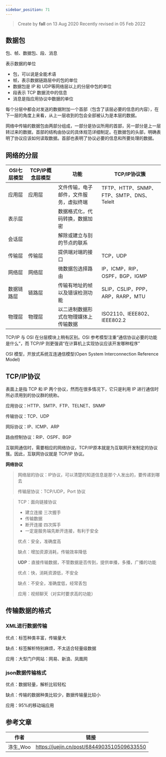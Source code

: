 ```yaml
---
sidebar_position: 71
---
```


> Create by **fall** on 13 Aug 2020
> Recently revised in 05 Feb 2022

## 数据包

包、帧、数据包、段、消息

表示数据的单位

- 包，可以说是全能术语
- 帧，表示数据链路层中的包的单位
- 数据包是 IP 和 UDP等网络层以上的分层中包的单位
- 段表示 TCP 数据流中的信息
- 消息是指应用协议中数据的单位

每个分层中都会对发送的数据附加一个首部（包含了该层必要的信息的内容），在下一层的角度上来看，从上一层收到的包会全部被认为是本层的数据。

网络中传输的数据包由两部分组成，一部分是协议所用的首部，另一部分是上一层转过来的数据，首部的结构由协议的具体规范详细制定。在数据包的头部，明确表明了协议应该如何读取数据。首部也表明了协议必要的信息和所要处理的数据。

## 网络的分层

| OSI七层模型 | TCP/IP概念层模型 | 功能                                   | TCP/IP协议簇                             |
| ----------- | ---------------- | -------------------------------------- | ---------------------------------------- |
| 应用层      | 应用层           | 文件传输，电子邮件，文件服务，虚拟终端 | TFTP、HTTP、SNMP、FTP、SMTP、DNS、Telelt |
| 表示层      |                  | 数据格式化，代码转换，数据加密         |                                          |
| 会话层      |                  | 解除或建立与别的节点的联系             |                                          |
| 传输层      | 传输层           | 提供端对端的接口                       | TCP，UDP                                 |
| 网络层      | 网络层           | 微数据包选择路由                       | IP，ICMP，RIP，OSPF，BGP，IGMP           |
| 数据链路层  | 链路层           | 传输有地址的帧以及错误检测功能         | SLIP，CSLIP，PPP，ARP，RARP，MTU         |
| 物理层      | 物理层           | 以二进制数据形式在物理媒体上传输数据   | ISO2110、IEEE802、IEEE802.2              |

TCP/IP 与 OSI 在分层模块上稍有区别。OSI 参考模型注重“通信协议必要的功能是什么”，而 TCP/IP 则更强调“在计算机上实现协议应该开发哪种程序”

OSI 模型，开放式系统互连通信模型(Open System Interconnection Reference Model) 

## TCP/IP协议

表面上是指 TCP 和 IP 两个协议，然而在很多情况下，它只是利用 IP 进行通信时所必须用到的协议群的统称。

应用协议：HTTP、SMTP、FTP、TELNET、SNMP

传输协议：TCP、UDP

网际协议：IP、ICMP、ARP

路由控制协议：RIP、OSPF、BGP

互联网通信时，需要相应的网络协议，TCP/IP原本就是为互联网开发制定的协议簇。因此，互联网协议就是 TCP/IP 协议。

**网络协议**

> 网络层的协议：IP协议，可以清楚的知道信息是那个人发出的，要传递到哪去
>
> 传输层协议：TCP/UDP，Port 协议

> TCP：面向链接协议
>
> - 建立连接  三次握手
> - 传输数据
> - 断开连接 四次挥手 
> - 一定是服务端先断开连接，有利于安全
>
> 优点：安全，准确度高
>
> 缺点：增加资源消耗，传输效率降低
>
> **UDP**：直接传输数据，不管数据是否传到，提供单播，多播，广播的功能
>
> 优点：快，消耗资源低，不安全
>
> 缺点：不安全，准确度低，经常丢包
>
> 应用：视频聊天（对实时要求高的功能）

## 传输数据的格式

### XML进行数据传输

优点：标签种类丰富，传输量大

缺点：标签解析特别麻烦，不太适合轻量级数据

应用：大型门户网站：网易、新浪、凤凰网

### json数据传输格式

优点：数据轻量，解析比较轻松

缺点：传输的数据种类比较少，数据传输量比较小

应用：95%的移动端应用

## 参考文章

| 作者     | 链接                                       |
| -------- | ------------------------------------------ |
| 涤生_Woo | https://juejin.cn/post/6844903510509633550 |

